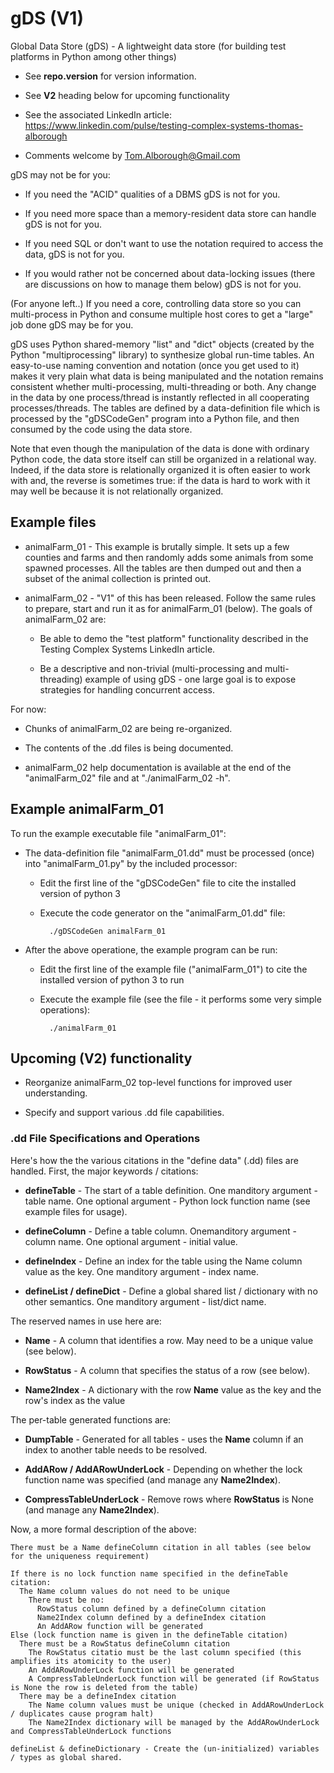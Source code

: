 # gDS (V1)

Global Data Store (gDS) - A lightweight data store (for building test platforms in Python among other things)

* See **repo.version** for version information.

* See **V2** heading below for upcoming functionality

* See the associated LinkedIn article: https://www.linkedin.com/pulse/testing-complex-systems-thomas-alborough

* Comments welcome by Tom.Alborough@Gmail.com

gDS may not be for you:

* If you need the "ACID" qualities of a DBMS gDS is not for you.
    
* If you need more space than a memory-resident data store can handle gDS is not for you.

* If you need SQL or don't want to use the notation required to access the data, gDS is not for you.
    
* If you would rather not be concerned about data-locking issues (there are discussions on how to manage them below) gDS is not for you.
    
(For anyone left..) If you need a core, controlling data store so you can multi-process in Python and consume multiple host cores to 
get a "large" job done gDS may be for you.

gDS uses Python shared-memory "list" and "dict" objects (created by the Python "multiprocessing" library) to synthesize global 
run-time tables. An easy-to-use naming convention and notation (once you get used to it) makes it very plain what data is being 
manipulated and the notation remains consistent whether multi-processing, multi-threading or both. Any change in the data by one 
process/thread is instantly reflected in all cooperating processes/threads. The tables are defined by a data-definition file which 
is processed by the "gDSCodeGen" program into a Python file, and then consumed by the code using the data store.

Note that even though the manipulation of the data is done with ordinary Python code, the data store itself can still be organized in a
relational way. Indeed, if the data store is relationally organized it is often easier to work with and, the reverse is sometimes true:
if the data is hard to work with it may well be because it is not relationally organized.

## Example files

* animalFarm_01 - This example is brutally simple. It sets up a few counties and farms and then randomly adds some animals from some
        spawned processes. All the tables are then dumped out and then a subset of the animal collection is printed out.

* animalFarm_02 - "V1" of this has been released. Follow the same rules to prepare, start and run it as for animalFarm_01 (below). The goals of animalFarm_02 are:

    * Be able to demo the "test platform" functionality described in the Testing Complex Systems LinkedIn article.

    * Be a descriptive and non-trivial (multi-processing and multi-threading) example of using gDS - one large goal is to expose strategies for handling concurrent access.

For now:

* Chunks of animalFarm_02 are being re-organized.

* The contents of the .dd files is being documented.

* animalFarm_02 help documentation is available at the end of the "animalFarm_02" file and at "./animalFarm_02 -h".

## Example animalFarm_01

To run the example executable file "animalFarm_01":

* The data-definition file "animalFarm_01.dd" must be processed (once) into "animalFarm_01.py" by the included processor:

    * Edit the first line of the "gDSCodeGen" file to cite the installed version of python 3

    * Execute the code generator on the "animalFarm_01.dd" file:
        
            ./gDSCodeGen animalFarm_01
        
* After the above operatione, the example program can be run:

    * Edit the first line of the example file ("animalFarm_01") to cite the installed version of python 3 to run

    * Execute the example file (see the file - it performs some very simple operations):
        
            ./animalFarm_01

## Upcoming (V2) functionality

* Reorganize animalFarm_02 top-level functions for improved user understanding.

* Specify and support various .dd file capabilities.

### .dd File Specifications and Operations

Here's how the the various citations in the "define data" (.dd) files are handled. First, the major keywords / citations:

* **defineTable** - The start of a table definition. One manditory argument - table name. One optional argument - Python lock function name (see example files for usage).

* **defineColumn** - Define a table column. Onemanditory argument - column name. One optional argument - initial value.

* **defineIndex** - Define an index for the table using the Name column value as the key. One manditory argument - index name.

* **defineList / defineDict** - Define a global shared list / dictionary with no other semantics. One manditory argument - list/dict name.

The reserved names in use here are:

* **Name** - A column that identifies a row. May need to be a unique value (see below).

* **RowStatus** - A column that specifies the status of a row (see below).

* **Name2Index** - A dictionary with the row **Name** value as the key and the row's index as the value

The per-table generated functions are:

* **DumpTable** - Generated for all tables - uses the **Name** column if an index to another table needs to be resolved.

* **AddARow / AddARowUnderLock** - Depending on whether the lock function name was specified  (and manage any **Name2Index**).

* **CompressTableUnderLock** - Remove rows where **RowStatus** is None (and manage any **Name2Index**).

Now, a more formal description of the above:

```
There must be a Name defineColumn citation in all tables (see below for the uniqueness requirement)

If there is no lock function name specified in the defineTable citation:
  The Name column values do not need to be unique
    There must be no:
      RowStatus column defined by a defineColumn citation
      Name2Index column defined by a defineIndex citation
      An AddARow function will be generated
Else (lock function name is given in the defineTable citation)
  There must be a RowStatus defineColumn citation
    The RowStatus citatio must be the last column specified (this amplifies its atomicity to the user)
    An AddARowUnderLock function will be generated
    A CompressTableUnderLock function will be generated (if RowStatus is None the row is deleted from the table)
  There may be a defineIndex citation
    The Name column values must be unique (checked in AddARowUnderLock / duplicates cause program halt)
    The Name2Index dictionary will be managed by the AddARowUnderLock and CompressTableUnderLock functions

defineList & defineDictionary - Create the (un-initialized) variables / types as global shared.
```
